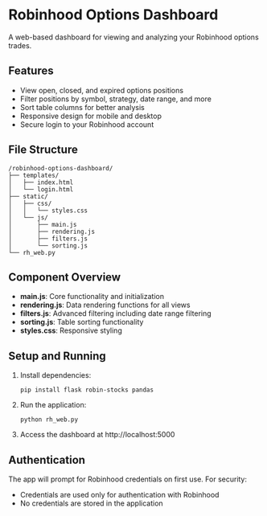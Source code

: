 # Robinhood Options Dashboard

A web-based dashboard for viewing and analyzing your Robinhood options trades.

## Features

- View open, closed, and expired options positions
- Filter positions by symbol, strategy, date range, and more
- Sort table columns for better analysis
- Responsive design for mobile and desktop
- Secure login to your Robinhood account

## File Structure

```
/robinhood-options-dashboard/
├── templates/
│   ├── index.html
│   └── login.html
├── static/
│   ├── css/
│   │   └── styles.css
│   └── js/
│       ├── main.js
│       ├── rendering.js
│       ├── filters.js
│       └── sorting.js
└── rh_web.py
```

## Component Overview

- **main.js**: Core functionality and initialization
- **rendering.js**: Data rendering functions for all views
- **filters.js**: Advanced filtering including date range filtering
- **sorting.js**: Table sorting functionality
- **styles.css**: Responsive styling

## Setup and Running

1. Install dependencies:
   ```
   pip install flask robin-stocks pandas
   ```

2. Run the application:
   ```
   python rh_web.py
   ```

3. Access the dashboard at http://localhost:5000

## Authentication

The app will prompt for Robinhood credentials on first use. For security:
- Credentials are used only for authentication with Robinhood
- No credentials are stored in the application